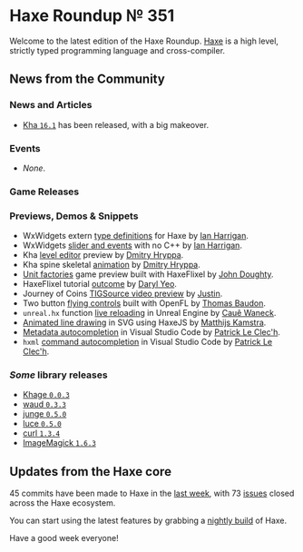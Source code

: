 [_template]: ../templates/roundup.html
[date]: / "2016-01-12 13:58:00"
[modified]: / "2015-01-12 13:58:00"
[published]: / "2015-01-12 13:58:00"
[“”]: a ""
# Haxe Roundup № 351

Welcome to the latest edition of the Haxe Roundup. [Haxe]
is a high level, strictly typed programming language and cross-compiler.
	
## News from the Community

### News and Articles

- [Kha `16.1`][l1] has been released, with a big makeover.

### Events

- _None_.

### Game Releases



### Previews, Demos & Snippets

- WxWidgets extern [type definitions][l2] for Haxe by [Ian Harrigan][tw1].
- WxWidgets [slider and events][l4] with no C++ by [Ian Harrigan][tw1].
- Kha [level editor][l3] preview by [Dmitry Hryppa][tw2].
- Kha spine skeletal [animation][l7] by [Dmitry Hryppa][tw2].
- [Unit factories][l5] game preview built with HaxeFlixel by [John Doughty][tw3].
- HaxeFlixel tutorial [outcome][l13] by [Daryl Yeo][tw9].
- Journey of Coins [TIGSource video preview][l6] by [Justin][tw4].
- Two button [flying controls][l8] built with OpenFL by [Thomas Baudon][tw5].
- `unreal.hx` function [live reloading][l9] in Unreal Engine by [Cauê Waneck][tw6].
- [Animated line drawing][l10] in SVG using HaxeJS by [Matthijs Kamstra][tw7].
- [Metadata autocompletion][l11] in Visual Studio Code by [Patrick Le Clec'h][tw8].
- `hxml` [command autocompletion][l12] in Visual Studio Code by [Patrick Le Clec'h][tw8].

### _Some_ library releases

- [Khage `0.0.3`](http://lib.haxe.org/p/khage "Khage on HaxeLib")
- [waud `0.3.3`](http://lib.haxe.org/p/waud "waud on HaxeLib")
- [junge `0.5.0`](http://lib.haxe.org/p/junge "junge on HaxeLib")
- [luce `0.5.0`](http://lib.haxe.org/p/luce "luce on HaxeLib")
- [curl `1.3.4`](http://lib.haxe.org/p/curl "curl on HaxeLib")
- [ImageMagick `1.6.3`](http://lib.haxe.org/p/ImageMagick "ImageMagick on HaxeLib")

## Updates from the Haxe core

45 commits have been made to Haxe in the [last week], with 
73 [issues] closed across the Haxe ecosystem.



You can start using the latest features by grabbing a [nightly build] of Haxe.

Have a good week everyone!

[Haxe]: http://haxe.org/?utm_source=haxe.io "Haxe.org"
[nightly build]: http://build.haxe.org "Nightly Haxe Build"
[last week]: https://github.com/issues?utf8=%E2%9C%93&q=closed%3A2016-01-11..2016-01-18+org%3Ahaxefoundation+is%3Aclosed+ "Haxe Compiler commits from the last week"
[issues]: https://github.com/issues?utf8=%E2%9C%93&q=org%3Ahaxefoundation+org%3Aopenfl+org%3Asnowkit+org%3AKTXSoftware+org%3Ahaxeflixel+org%3Ahaxepunk+org%3Anmehost+is%3Aclosed+closed%3A2016-01-11..2016-01-18+ "Commits closed across the Haxe ecosystem"

[tw9]: https://twitter.com/Doppp "@Doppp"
[tw8]: https://twitter.com/pleclech "@pleclech"
[tw7]: https://twitter.com/MatthijsKamstra "@MatthijsKamstra"
[tw6]: https://twitter.com/cwaneck "@cwaneck"
[tw5]: https://twitter.com/thomas_baudon "@thomas_baudon"
[tw4]: https://twitter.com/JuiceBoos "@JuiceBoos"
[tw3]: https://twitter.com/JohnDoughty6 "@JohnDoughty6"
[tw2]: https://twitter.com/dmitryhryppa "@dmitryhryppa"
[tw1]: https://twitter.com/IanHarrigan1982 "@IanHarrigan1982"
	
[l13]: https://twitter.com/Doppp/status/688044487243857923 "HaxeFlixel tutorial outcome"
[l12]: https://twitter.com/pleclech/status/688133699959836673 "Hxml command autocompletion in Visual Studio Code"
[l11]: https://twitter.com/pleclech/status/688021680556474368 "Haxe metadata autocompletion in Visual Studio Code"
[l10]: https://twitter.com/MatthijsKamstra/status/687773751870668800 "Animated line drawing in SVG using HaxeJS"
[l9]: https://twitter.com/cwaneck/status/687425030779736065 "Live Haxe function reloading in Unreal Engine"
[l8]: https://twitter.com/thomas_baudon/status/687074540913045504 "Two button flying controls built with OpenFL"
[l7]: https://twitter.com/dmitryhryppa/status/686929264910938113 "Kha spine skeletal animations"
[l6]: https://forums.tigsource.com/index.php?topic=52216.msg1211639#msg1211639 "Journey of Coins Video on TIGSource"
[l5]: https://twitter.com/JohnDoughty6/status/686688551304470529 "Unit factories built with HaxeFlixel"
[l4]: https://twitter.com/IanHarrigan1982/status/686638714139852808 "WxWidgets Slider and events without C++"
[l3]: https://twitter.com/dmitryhryppa/status/684864992374566912 "Kha Level Editor"
[l2]: https://twitter.com/IanHarrigan1982/status/686249042767142912 "WxWidgets for Haxe preview"
[l1]: http://kode.tech/kha-16-1/ "Kha 16.1 has been released!"
